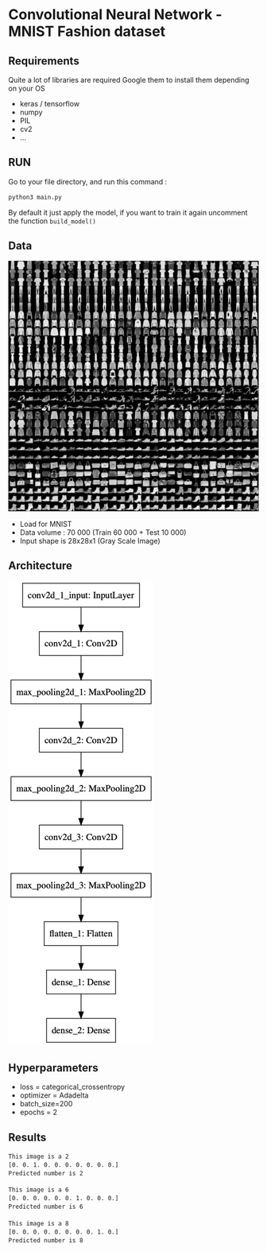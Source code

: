 # Convolutional Neural Network - MNIST Fashion dataset
## Requirements
Quite a lot of libraries are required
Google them to install them depending on your OS
* keras / tensorflow
* numpy
* PIL
* cv2
* ...

## RUN
Go to your file directory, and run this command :
```bash
python3 main.py
```
By default it just apply the model, if you want to train it again
uncomment the function ```build_model()```

## Data
![alt text](model/data_sample.png "Sample")
* Load for MNIST
* Data volume : 70 000 (Train 60 000 + Test 10 000)
* Input shape is 28x28x1 (Gray Scale Image)



## Architecture
![alt text](model/model.png "Model")

## Hyperparameters
* loss = categorical_crossentropy
* optimizer = Adadelta
* batch_size=200
* epochs = 2

## Results
```bash
This image is a 2
[0. 0. 1. 0. 0. 0. 0. 0. 0. 0.]
Predicted number is 2

This image is a 6
[0. 0. 0. 0. 0. 0. 1. 0. 0. 0.]
Predicted number is 6

This image is a 8
[0. 0. 0. 0. 0. 0. 0. 0. 1. 0.]
Predicted number is 8
```
